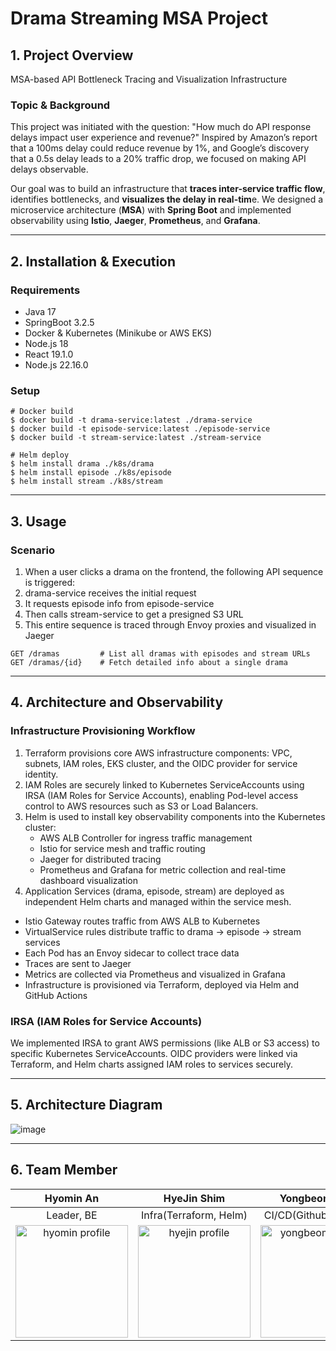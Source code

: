 # Drama Streaming MSA Project 

## 1. Project Overview

MSA-based API Bottleneck Tracing and Visualization Infrastructure

### Topic & Background 
This project was initiated with the question: "How much do API response delays impact user experience and revenue?" Inspired by Amazon’s report that a 100ms delay could reduce revenue by 1%, and Google’s discovery that a 0.5s delay leads to a 20% traffic drop, we focused on making API delays observable.

Our goal was to build an infrastructure that **traces inter-service traffic flow**, identifies bottlenecks, and **visualizes the delay in real-tim**e. We designed a microservice architecture (**MSA**) with **Spring Boot** and implemented observability using **Istio**, **Jaeger**, **Prometheus**, and **Grafana**.

---
## 2. Installation & Execution
### Requirements
- Java 17
- SpringBoot 3.2.5
- Docker & Kubernetes (Minikube or AWS EKS)
- Node.js 18
- React 19.1.0
- Node.js 22.16.0

### Setup
```
# Docker build
$ docker build -t drama-service:latest ./drama-service
$ docker build -t episode-service:latest ./episode-service
$ docker build -t stream-service:latest ./stream-service

# Helm deploy
$ helm install drama ./k8s/drama
$ helm install episode ./k8s/episode
$ helm install stream ./k8s/stream
```
---
## 3. Usage
### Scenario
1. When a user clicks a drama on the frontend, the following API sequence is triggered:
2. drama-service receives the initial request
3. It requests episode info from episode-service
4. Then calls stream-service to get a presigned S3 URL
5. This entire sequence is traced through Envoy proxies and visualized in Jaeger

```
GET /dramas         # List all dramas with episodes and stream URLs
GET /dramas/{id}    # Fetch detailed info about a single drama
```
---
## 4. Architecture and Observability
### Infrastructure Provisioning Workflow
1. Terraform provisions core AWS infrastructure components: VPC, subnets, IAM roles, EKS cluster, and the OIDC provider for service identity.
2. IAM Roles are securely linked to Kubernetes ServiceAccounts using IRSA (IAM Roles for Service Accounts), enabling Pod-level access control to AWS resources such as S3 or Load Balancers.
3. Helm is used to install key observability components into the Kubernetes cluster:
    - AWS ALB Controller for ingress traffic management
    - Istio for service mesh and traffic routing
    - Jaeger for distributed tracing
    - Prometheus and Grafana for metric collection and real-time dashboard visualization
4. Application Services (drama, episode, stream) are deployed as independent Helm charts and managed within the service mesh.

- Istio Gateway routes traffic from AWS ALB to Kubernetes
- VirtualService rules distribute traffic to drama → episode → stream services
- Each Pod has an Envoy sidecar to collect trace data
- Traces are sent to Jaeger
- Metrics are collected via Prometheus and visualized in Grafana
- Infrastructure is provisioned via Terraform, deployed via Helm and GitHub Actions

### IRSA (IAM Roles for Service Accounts)

We implemented IRSA to grant AWS permissions (like ALB or S3 access) to specific Kubernetes ServiceAccounts. OIDC providers were linked via Terraform, and Helm charts assigned IAM roles to services securely.

---
## 5. Architecture Diagram
![image](https://github.com/user-attachments/assets/d27dc057-a1f4-4711-a132-5a0475f0172d)

---
## 6. Team Member
| Hyomin An | HyeJin Shim | Yongbeom Kim | Chanhoon Kim | Juseung Lee |
| :---: | :---: | :---: | :---: | :---: |
| Leader, BE | Infra(Terraform, Helm) | CI/CD(Github Actions) | Infra(Terraform, Helm) | FE |
| <img src="https://avatars.githubusercontent.com/u/98948416?v=4" alt="hyomin profile" width="180" height="180"> | <img src="https://avatars.githubusercontent.com/u/204316388?v=4" alt="hyejin profile" width="180" height="180"> | <img src="https://avatars.githubusercontent.com/u/122729196?v=4" alt="yongbeom profile" width="180" height="180"> | <img src="https://avatars.githubusercontent.com/u/134241229?v=4" alt="chanhk1 profile" width="180" height="180"> | <img src="https://avatars.githubusercontent.com/u/194181560?v=4" alt="juseung profile" width="180" height="180">
